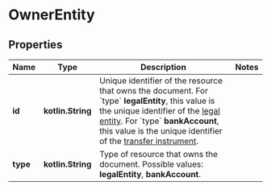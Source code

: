 
# OwnerEntity

## Properties
Name | Type | Description | Notes
------------ | ------------- | ------------- | -------------
**id** | **kotlin.String** | Unique identifier of the resource that owns the document. For &#x60;type&#x60; **legalEntity**, this value is the unique identifier of the [legal entity](https://docs.adyen.com/api-explorer/legalentity/latest/post/legalEntities#responses-200-id). For &#x60;type&#x60; **bankAccount**, this value is the unique identifier of the [transfer instrument](https://docs.adyen.com/api-explorer/legalentity/latest/post/transferInstruments#responses-200-id). | 
**type** | **kotlin.String** | Type of resource that owns the document.  Possible values: **legalEntity**, **bankAccount**. | 



